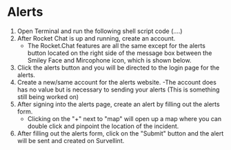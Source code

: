 # Alerts
1) Open Terminal and run the following shell script code (....)
2) After Rocket Chat is up and running, create an account.
    - The Rocket.Chat features are all the same except for the alerts button located on the right side of the message box between the Smiley Face and Mircophone icon, which is shown below.
3) Click the alerts button and you will be directed to the login page for the alerts. 
4) Create a new/same account for the alerts website.
    -The account does has no value but is necessary to sending your alerts (This is something still being worked on)
5) After signing into the alerts page, create an alert by filling out the alerts form.    
    - Clicking on the "+" next to "map" will open up a map where you can double click and pinpoint the location of the incident.
6) After filling out the alerts form, click on the "Submit" button and the alert will be sent and created on Survellint.
